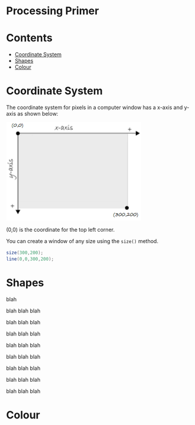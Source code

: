 # Processing Primer

# Contents
- [Coordinate System](#coordinate-system)
- [Shapes](#shapes)
- [Colour](#colour)



# Coordinate System

The coordinate system for pixels in a computer window has a x-axis and y-axis as shown below:

![alt text](../images/coord.png "Coordinates")

(0,0) is the coordinate for the top left corner.

You can create a window of any size using the ``size()`` method.

```java
size(300,200);
line(0,0,300,200);
```

# Shapes

blah

blah
blah
blah

blah
blah
blah

blah
blah
blah

blah
blah
blah

blah
blah
blah

blah
blah
blah

blah
blah
blah

blah
blah
blah

# Colour



